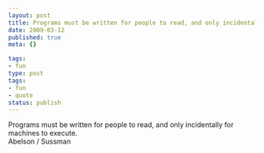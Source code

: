 ```yaml
---
layout: post
title: Programs must be written for people to read, and only incidentally for machines to execute.
date: 2009-03-12
published: true
meta: {}

tags:
- fun
type: post
tags:
- fun
- quote
status: publish
---
```

Programs must be written for people to read, and only incidentally for machines to execute.<br />Abelson / Sussman
